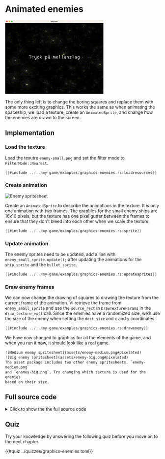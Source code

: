 # Animated enemies

![Screenshot](images/screenshots-web/graphics-enemies.gif#center)

The only thing left is to change the boring squares and replace them with some
more exciting graphics. This works the same as when animating the spaceship,
we load a texture, create an `AnimatedSprite`, and change how the enemies are
drawn to the screen.

## Implementation

### Load the texture

Load the texutre `enemy-small.png` and set the filter mode to
`FilterMode::Nearest`.

```rust [hl,1-4]
{{#include ../../my-game/examples/graphics-enemies.rs:loadresources}}
```

### Create animation

![Enemy spritesheet](assets/enemy-small.png#pixelated)

Create an `AnimatedSprite` to describe the animations in the texture. It is
only one animation with two frames. The graphics for the small enemy ships are
16x16 pixels, but the texture has one pixel gutter between the frames to
ensure that they don't bleed into each other when we scale the texture.

```rust
{{#include ../../my-game/examples/graphics-enemies.rs:sprite}}
```

### Update animation

The enemy sprites need to be updated, add a line with
`enemy_small_sprite.update();` after updating the animations for the
`ship_sprite` and the `bullet_sprite`.

```rust [hl,3]
{{#include ../../my-game/examples/graphics-enemies.rs:updatesprites}}
```

### Draw enemy frames

We can now change the drawing of squares to drawing the texture from the
current frame of the animation. Vi retrieve the frame from
`enemy_small_sprite` and use the `source_rect` in `DrawTextureParams` in the
`draw_texture_ex()` call. Since the enemies have a randomized size, we'll use
the size of the enemy when setting the `dest_size` and `x` and `y`
coordinates.

```rust [hl,1,3-13]
{{#include ../../my-game/examples/graphics-enemies.rs:drawenemy}}
```

We have now changed to graphics for all the elements of the game, and when you
run it now, it should look like a real game.

```admonish tip title="Challenge" class="challenge"
![Medium enemy spritesheet](assets/enemy-medium.png#pixelated)
![Big enemy spritesheet](assets/enemy-big.png#pixelated)
The asset package includes two other enemy spritesheets, `enemy-medium.png`
and `enemey-big.png`. Try changing which texture is used for the enemies
based on their size.
```

<div class="noprint">

## Full source code

<details>
  <summary>Click to show the the full source code</summary>

```rust
{{#include ../../my-game/examples/graphics-enemies.rs:all}}
```
</details>
</div>

<div class="noprint">

## Quiz

Try your knowledge by answering the following quiz before you move on to the
next chapter.

{{#quiz ../quizzes/graphics-enemies.toml}}

</div>
